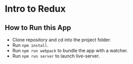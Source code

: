 # Intro to Redux

## How to Run this App
  * Clone repository and cd into the project folder.
  * Run `npm install`.
  * Run `npm run webpack` to bundle the app with a watcher.
  * Run `npm run server` to launch live-server.
